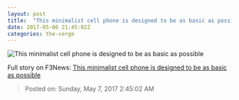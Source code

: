 ```yaml
---
layout: post
title:  "This minimalist cell phone is designed to be as basic as possible"
date: 2017-05-06 21:45:02Z
categories: the-verge
---
```


![This minimalist cell phone is designed to be as basic as possible](https://cdn0.vox-cdn.com/thumbor/6v3voJgcTZb_0ySfvOutTA9heEc=/0x104:1000x667/1600x900/cdn0.vox-cdn.com/uploads/chorus_image/image/54656389/LightPhoneFloatingHIGH.0.jpg)




Full story on F3News: [This minimalist cell phone is designed to be as basic as possible](http://www.f3nws.com/n/phEUZH)

> Posted on: Sunday, May 7, 2017 2:45:02 AM
